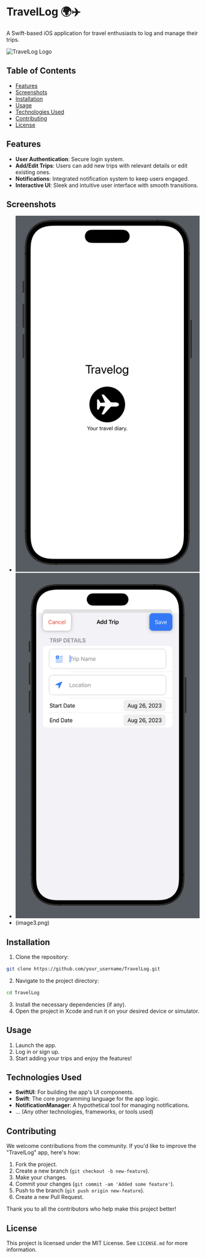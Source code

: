 
# TravelLog 🌍✈️

A Swift-based iOS application for travel enthusiasts to log and manage their trips.

![TravelLog Logo](link_to_logo_image.png) 
<!-- Replace 'link_to_logo_image.png' with the link to your logo image. -->

## Table of Contents
- [Features](#features)
- [Screenshots](#screenshots)
- [Installation](#installation)
- [Usage](#usage)
- [Technologies Used](#technologies-used)
- [Contributing](#contributing)
- [License](#license)

## Features
- **User Authentication**: Secure login system.
- **Add/Edit Trips**: Users can add new trips with relevant details or edit existing ones.
- **Notifications**: Integrated notification system to keep users engaged.
- **Interactive UI**: Sleek and intuitive user interface with smooth transitions.

## Screenshots
<!-- Add screenshots of your app. -->
- ![Login Screen](image1.png)
- ![Home Screen](image2.png)
- (image3.png)

## Installation
1. Clone the repository:
```bash
git clone https://github.com/your_username/TravelLog.git
```
2. Navigate to the project directory:
```bash
cd TravelLog
```
3. Install the necessary dependencies (if any).
4. Open the project in Xcode and run it on your desired device or simulator.

## Usage
1. Launch the app.
2. Log in or sign up.
3. Start adding your trips and enjoy the features!

## Technologies Used
- **SwiftUI**: For building the app's UI components.
- **Swift**: The core programming language for the app logic.
- **NotificationManager**: A hypothetical tool for managing notifications.
- ... (Any other technologies, frameworks, or tools used)

## Contributing
We welcome contributions from the community. If you'd like to improve the "TravelLog" app, here's how:
1. Fork the project.
2. Create a new branch (`git checkout -b new-feature`).
3. Make your changes.
4. Commit your changes (`git commit -am 'Added some feature'`).
5. Push to the branch (`git push origin new-feature`).
6. Create a new Pull Request.

Thank you to all the contributors who help make this project better!

## License
This project is licensed under the MIT License. See `LICENSE.md` for more information.
```
